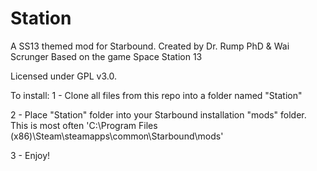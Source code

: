 # Station
A SS13 themed mod for Starbound.
Created by Dr. Rump PhD & Wai Scrunger
Based on the game Space Station 13

Licensed under GPL v3.0.

To install:
1 - Clone all files from this repo into a folder named "Station"

2 - Place "Station" folder into your Starbound installation "mods" folder.
This is most often 'C:\Program Files (x86)\Steam\steamapps\common\Starbound\mods'

3 - Enjoy!
